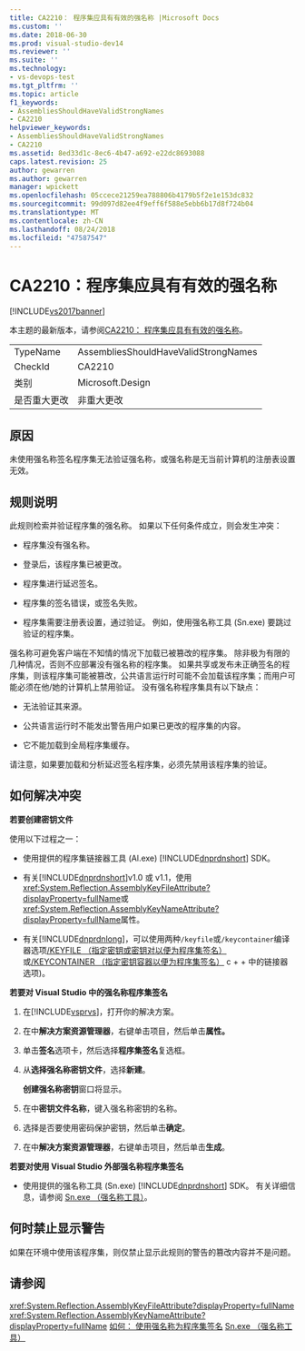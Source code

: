 ```yaml
---
title: CA2210： 程序集应具有有效的强名称 |Microsoft Docs
ms.custom: ''
ms.date: 2018-06-30
ms.prod: visual-studio-dev14
ms.reviewer: ''
ms.suite: ''
ms.technology:
- vs-devops-test
ms.tgt_pltfrm: ''
ms.topic: article
f1_keywords:
- AssembliesShouldHaveValidStrongNames
- CA2210
helpviewer_keywords:
- AssembliesShouldHaveValidStrongNames
- CA2210
ms.assetid: 8ed33d1c-8ec6-4b47-a692-e22dc8693088
caps.latest.revision: 25
author: gewarren
ms.author: gewarren
manager: wpickett
ms.openlocfilehash: 05ccece21259ea788806b4179b5f2e1e153dc832
ms.sourcegitcommit: 99d097d82ee4f9eff6f588e5ebb6b17d8f724b04
ms.translationtype: MT
ms.contentlocale: zh-CN
ms.lasthandoff: 08/24/2018
ms.locfileid: "47587547"
---
```

# <a name="ca2210-assemblies-should-have-valid-strong-names"></a>CA2210：程序集应具有有效的强名称
[!INCLUDE[vs2017banner](../includes/vs2017banner.md)]

本主题的最新版本，请参阅[CA2210： 程序集应具有有效的强名称](https://docs.microsoft.com/visualstudio/code-quality/ca2210-assemblies-should-have-valid-strong-names)。

|||
|-|-|
|TypeName|AssembliesShouldHaveValidStrongNames|
|CheckId|CA2210|
|类别|Microsoft.Design|
|是否重大更改|非重大更改|

## <a name="cause"></a>原因
 未使用强名称签名程序集无法验证强名称，或强名称是无当前计算机的注册表设置无效。

## <a name="rule-description"></a>规则说明
 此规则检索并验证程序集的强名称。 如果以下任何条件成立，则会发生冲突：

-   程序集没有强名称。

-   登录后，该程序集已被更改。

-   程序集进行延迟签名。

-   程序集的签名错误，或签名失败。

-   程序集需要注册表设置，通过验证。 例如，使用强名称工具 (Sn.exe) 要跳过验证的程序集。

 强名称可避免客户端在不知情的情况下加载已被篡改的程序集。 除非极为有限的几种情况，否则不应部署没有强名称的程序集。 如果共享或发布未正确签名的程序集，则该程序集可能被篡改，公共语言运行时可能不会加载该程序集；而用户可能必须在他/她的计算机上禁用验证。 没有强名称程序集具有以下缺点：

-   无法验证其来源。

-   公共语言运行时不能发出警告用户如果已更改的程序集的内容。

-   它不能加载到全局程序集缓存。

 请注意，如果要加载和分析延迟签名程序集，必须先禁用该程序集的验证。

## <a name="how-to-fix-violations"></a>如何解决冲突
 **若要创建密钥文件**

 使用以下过程之一：

-   使用提供的程序集链接器工具 (Al.exe) [!INCLUDE[dnprdnshort](../includes/dnprdnshort-md.md)] SDK。

-   有关[!INCLUDE[dnprdnshort](../includes/dnprdnshort-md.md)]v1.0 或 v1.1，使用<xref:System.Reflection.AssemblyKeyFileAttribute?displayProperty=fullName>或<xref:System.Reflection.AssemblyKeyNameAttribute?displayProperty=fullName>属性。

-   有关[!INCLUDE[dnprdnlong](../includes/dnprdnlong-md.md)]，可以使用两种`/keyfile`或`/keycontainer`编译器选项[/KEYFILE （指定密钥或密钥对以便为程序集签名）](http://msdn.microsoft.com/library/9b71f8c0-541c-4fe5-a0c7-9364f42ecb06)或[/KEYCONTAINER （指定密钥容器以便为程序集签名）](http://msdn.microsoft.com/library/94882d12-b77a-49c7-96d0-18a31aee001e) c + + 中的链接器选项)。

 **若要对 Visual Studio 中的强名称程序集签名**

1.  在[!INCLUDE[vsprvs](../includes/vsprvs-md.md)]，打开你的解决方案。

2.  在中**解决方案资源管理器**，右键单击项目，然后单击**属性。**

3.  单击**签名**选项卡，然后选择**程序集签名**复选框。

4.  从**选择强名称密钥文件**，选择**新建**。

     **创建强名称密钥**窗口将显示。

5.  在中**密钥文件名称**，键入强名称密钥的名称。

6.  选择是否要使用密码保护密钥，然后单击**确定**。

7.  在中**解决方案资源管理器**，右键单击项目，然后单击**生成**。

 **若要对使用 Visual Studio 外部强名称程序集签名**

-   使用提供的强名称工具 (Sn.exe) [!INCLUDE[dnprdnshort](../includes/dnprdnshort-md.md)] SDK。 有关详细信息，请参阅 [Sn.exe （强名称工具）](http://msdn.microsoft.com/library/c1d2b532-1b8e-4c7a-8ac5-53b801135ec6)。

## <a name="when-to-suppress-warnings"></a>何时禁止显示警告
 如果在环境中使用该程序集，则仅禁止显示此规则的警告的篡改内容并不是问题。

## <a name="see-also"></a>请参阅
 <xref:System.Reflection.AssemblyKeyFileAttribute?displayProperty=fullName> <xref:System.Reflection.AssemblyKeyNameAttribute?displayProperty=fullName>
 [如何： 使用强名称为程序集签名](http://msdn.microsoft.com/library/2c30799a-a826-46b4-a25d-c584027a6c67) [Sn.exe （强名称工具）](http://msdn.microsoft.com/library/c1d2b532-1b8e-4c7a-8ac5-53b801135ec6)



